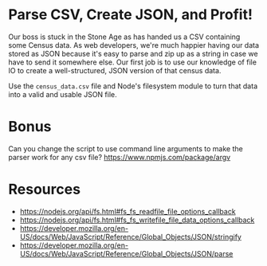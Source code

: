 # Parse CSV, Create JSON, and Profit!

Our boss is stuck in the Stone Age as has handed us a CSV containing some Census data. As web developers, we're much happier having our data stored as JSON because it's easy to parse and zip up as a string in case we have to send it somewhere else. Our first job is to use our knowledge of file IO to create a well-structured, JSON version of that census data.

Use the `census_data.csv` file and Node's filesystem module to turn that data into a valid and usable JSON file.

# Bonus
Can you change the script to use command line arguments to make the parser work for any csv file?
https://www.npmjs.com/package/argv

# Resources
- https://nodejs.org/api/fs.html#fs_fs_readfile_file_options_callback
- https://nodejs.org/api/fs.html#fs_fs_writefile_file_data_options_callback
- https://developer.mozilla.org/en-US/docs/Web/JavaScript/Reference/Global_Objects/JSON/stringify
- https://developer.mozilla.org/en-US/docs/Web/JavaScript/Reference/Global_Objects/JSON/parse
